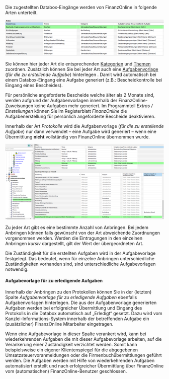 Die zugestellten Databox-Eingänge werden von FinanzOnline in folgende
Arten unterteilt.

![FinOn Zuweisungen I](<img/image138.png>)

Sie können hier jeder Art die entsprechenden [Kategorien](../Stammdaten/Sonstige%20Stammdaten/#kategorie) und [Themen](../Stammdaten/Sonstige%20Stammdaten/#thema) zuordnen. Zusätzlich
können Sie bei jeder Art auch eine [Aufgabenvorlage](../Stammdaten/Sonstige%20Stammdaten/#aufgabenvorlagen) (*für die zu
erstellende Aufgabe*) hinterlegen .
Damit wird automatisch bei einem Databox-Eingang eine Aufgabe generiert
(z.B.: Bescheidkontrolle bei Eingang eines Bescheides).

Für persönliche angeforderte Bescheide welche älter als 2 Monate sind,
werden aufgrund der Aufgabenvorlagen innerhalb der
FinanzOnline-Zuweisungen keine Aufgaben mehr generiert. Im Programmteil
*Extras / Einstellungen* können Sie im Registerblatt *FinanzOnline* die
Aufgabenerstellung für persönlich angeforderte Bescheide deaktivieren.

Innerhalb der Art *Protokolle* wird die Aufgabenvorlage (*für die zu
erstellende Aufgabe*) nur dann verwendet – eine Aufgabe wird generiert –
wenn eine Übermittlung **nicht** vollständig von FinanzOnline übernommen
wurde.

![FinOn Zuweisungen II](<img/image139.png>)

Zu jeder Art gibt es eine bestimmte Anzahl von Anbringen. Bei jedem
Anbringen können falls gewünscht von der Art abweichende Zuordnungen
vorgenommen werden. Werden die Eintragungen in den einzelnen Anbringen
*kursiv* dargestellt, gilt der Wert der übergeordneten Art.

Die Zuständigkeit für die erstellten Aufgaben wird in der Aufgabevorlage
festgelegt. Das bedeutet,
wenn für einzelne Anbringen unterschiedliche Zuständigkeiten vorhanden
sind, sind unterschiedliche Aufgabevorlagen notwendig.

#### Aufgabevorlage für zu erledigende Aufgaben

Innerhalb der Anbringen zu den Protokollen können Sie in der (letzten)
Spalte *Aufgaben­vorlage für zu erledigende Aufgaben* ebenfalls
Aufgabenvorlagen hinterlegen. Die aus der Aufgabenvorlage generierten
Aufgaben werden bei erfolgreicher Übermittlung und Eingang des
Protokolls in die Databox automatisch auf „Erledigt“ gesetzt. Dazu wird
vom Kanzlei-Informations-System innerhalb der betreffenden Aufgabe ein
(zusätzlicher) FinanzOnline Mitarbeiter eingetragen.

Wenn eine Aufgabevorlage in dieser Spalte verankert wird, kann bei
wiederkehrenden Aufgaben die mit dieser Aufgabevorlage arbeiten, auf die
Verankerung einer Zuständigkeit verzichtet werden. Somit kann
beispielsweise ein eigener Klientenspiegel für die abgegebenen
Umsatzsteuervoranmeldungen oder die Firmenbuchübermittlungen geführt
werden. Die Aufgaben werden mit Hilfe von wiederkehrenden Aufgaben
automatisiert erstellt und nach erfolgreicher Übermittlung über
FinanzOnline vom (automatischen) FinanzOnline-Benutzer geschlossen.
